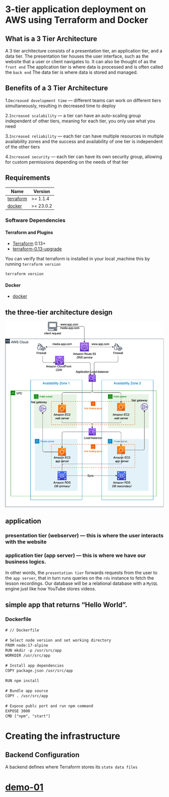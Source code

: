 # 3-tier application deployment on AWS using Terraform and Docker
## What is a 3 Tier Architecture

A 3 tier architecture consists of a presentation tier, an application tier, and a data tier. The presentation tier houses the user interface, such as the website that a user or client navigates to. It can also be thought of as the `front end` The application tier is where data is processed and is often called the `back end` The data tier is where data is stored and managed.
## Benefits of a 3 Tier Architecture
1.`Decreased development time` — different teams can work on different tiers simultaneously, resulting in decreased time to deploy

2.`Increased scalability` — a tier can have an auto-scaling group independent of other tiers, meaning for each tier, you only use what you need

3.`Increased reliability` — each tier can have multiple resources in multiple availability zones and the success and availability of one tier is 
independent of the other tiers

4.`Increased security` — each tier can have its own security group, allowing for custom permissions depending on the needs of that tier
## Requirements
| Name | Version |
|------|---------|
| <a name="requirement_terraform"></a> [terraform](https://www.terraform.io/downloads.html) | >= 1.1.4 |
| <a name="requirement_docker"></a> [docker](#requirement\_docker) | >= 23.0.2 |
### Software Dependencies
#### Terraform and Plugins
- [Terraform](https://www.terraform.io/downloads.html) 0.13+
- [terraform-0.13-upgrade](https://www.terraform.io/upgrade-guides/0-13.html)



You can verify that terraform is  installed in your local ,machine
this by running `terraform version`


```shell script
terraform version
```


#### Docker
- [docker](https://docs.docker.com/engine/install/)
## the three-tier architecture design

![architecture_design](https://github.com/MahmoudSamir0/3-tier-application-deployment/blob/master/demo-02/0%20EO6KqgSu4vA1I2rb.png)

## application
### presentation tier (webserver) — this is where the user interacts with the website
### application tier (app server) — this is where we have our business logics.

In other words, the `presentation tier` forwards requests from the user to the `app server`, that in turn runs queries on the `rds` instance to fetch the lesson recordings. Our database will be a relational database with a `MySQL` engine just like how YouTube stores videos.

##  simple app that returns “Hello World”.
### Dockerfile
```
# // Dockerfile

# Select node version and set working directory
FROM node:17-alpine
RUN mkdir -p /usr/src/app
WORKDIR /usr/src/app

# Install app dependencies
COPY package.json /usr/src/app

RUN npm install

# Bundle app source
COPY . /usr/src/app

# Expose publc port and run npm command
EXPOSE 3000
CMD ["npm", "start"]

```
# Creating the infrastructure 
## Backend Configuration

A backend defines where Terraform stores its `state data files`

# [demo-01](https://github.com/MahmoudSamir0/3-tier-application-deployment/tree/master/demo-01)

